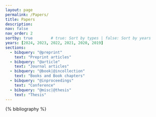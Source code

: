 ```yaml
---
layout: page
permalink: /Papers/
title: Papers
description:
nav: false
nav_order: 2
sortby: true        # true: Sort by types | false: Sort by years
years: [2024, 2023, 2022, 2021, 2020, 2019]
sections:
  - bibquery: "@preprint"
    text: "Preprint articles"
  - bibquery: "@article"
    text: "Journal articles"
  - bibquery: "@book|@incollection"
    text: "Books and Book chapters"
  - bibquery: "@inproceedings"
    text: "Conference"
  - bibquery: "@misc|@thesis"
    text: "Thesis"
---
```


<!-- _pages/publications.md -->

<!-- Bibsearch Feature -->

<div class="publications">

{% bibliography %}

</div>
